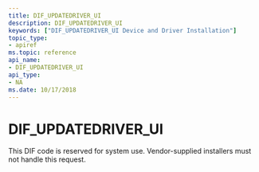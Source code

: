 ```yaml
---
title: DIF_UPDATEDRIVER_UI
description: DIF_UPDATEDRIVER_UI
keywords: ["DIF_UPDATEDRIVER_UI Device and Driver Installation"]
topic_type:
- apiref
ms.topic: reference
api_name:
- DIF_UPDATEDRIVER_UI
api_type:
- NA
ms.date: 10/17/2018
---
```


# DIF_UPDATEDRIVER_UI


This DIF code is reserved for system use. Vendor-supplied installers must not handle this request.

 

 





